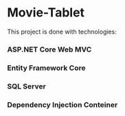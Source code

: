 # Movie-Tablet
This project is done with technologies:
###       ASP.NET Core Web MVC
###       Entity Framework Core
###       SQL Server
###       Dependency Injection Conteiner
